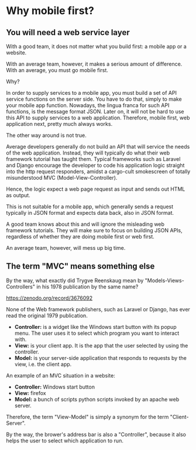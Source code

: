 # Why mobile first?

## You will need a web service layer

With a good team, it does not matter what you build first: a mobile app or a website.

With an average team, however, it makes a serious amount of difference. With an average, you must go mobile first.

Why?

In order to supply services to a mobile app, you must build a set of API service functions on the server side. You have to do that, simply to make your mobile app function. Nowadays, the lingua franca for such API functions, is the message format JSON. Later on, it will not be hard to use this API to supply services to a web application. Therefore, mobile first, web application next, pretty much always works.

The other way around is not true.

Average developers generally do not build an API that will service the needs of the web application. Instead, they will typically do what their web framework tutorial has taught them. Typical frameworks such as Laravel and Django encourage the developer to code his application logic straight into the http request responders, amidst a cargo-cult smokescreen of totally misunderstood MVC (Model-View-Controller).

Hence, the logic expect a web page request as input and sends out HTML as output.

This is not suitable for a mobile app, which generally sends a request typically in JSON format and expects data back, also in JSON format.

A good team knows about this and will ignore the misleading web framework tutorials. They will make sure to focus on building JSON APIs, regardless of whether they are doing mobile first or web first.

An average team, however, will mess up big time.

## The term "MVC" means something else

By the way, what exactly did Trygve Reenskaug mean by "Models-Views-Controllers" in his 1978 publication by the same name?

https://zenodo.org/record/3676092

None of the Web framework publishers, such as Laravel or Django, has ever read the original 1979 publication. 


- **Controller:** is a widget like the Windows start button with its popup menu. The user uses it to select which program you want to interact with.
- **View:** is your client app. It is the app that the user selected by using the controller.
- **Model:** is your server-side application that responds to requests by the view, i.e. the client app.


An example of an MVC situation in a website:

- **Controller:** Windows start button
- **View:** firefox
- **Model:** a bunch of scripts python scripts invoked by an apache web server.

Therefore, the term "View-Model" is simply a synonym for the term "Client-Server".

By the way, the brower's address bar is also a "Controller", because it also helps the user to select which application to run.

